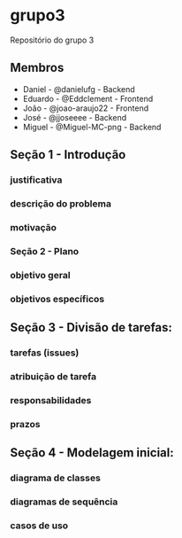 # grupo3
Repositório do grupo 3

## Membros 
* Daniel - @danielufg - Backend
* Eduardo - @Eddclement - Frontend
* João - @joao-araujo22 - Frontend
* José - @jjoseeee - Backend
* Miguel - @Miguel-MC-png - Backend

## Seção 1 - Introdução

### justificativa

### descrição do problema

### motivação

### Seção 2 - Plano

### objetivo geral 

### objetivos específicos

## Seção 3 - Divisão de tarefas:

### tarefas (issues)

### atribuição de tarefa

### responsabilidades 

### prazos

## Seção 4 - Modelagem inicial: 

### diagrama de classes 

### diagramas de sequência

### casos de uso
